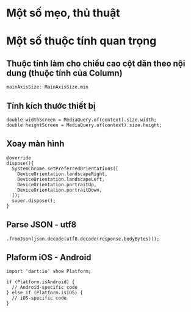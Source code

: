 # Một số mẹo, thủ thuật

# Một số thuộc tính quan trọng

## Thuộc tính làm cho chiều cao cột dãn theo nội dung (thuộc tính của Column)
```
mainAxisSize: MainAxisSize.min
```

## Tính kích thước thiết bị
```
double widthScreen = MediaQuery.of(context).size.width;
double heightScreen = MediaQuery.of(context).size.height;
```

## Xoay màn hình
```
@override
dispose(){
  SystemChrome.setPreferredOrientations([
    DeviceOrientation.landscapeRight,
    DeviceOrientation.landscapeLeft,
    DeviceOrientation.portraitUp,
    DeviceOrientation.portraitDown,
  ]);
  super.dispose();
}
```

## Parse JSON - utf8
```
.fromJson(json.decode(utf8.decode(response.bodyBytes)));
```

## Plaform iOS - Android
```
import 'dart:io' show Platform;

if (Platform.isAndroid) {
  // Android-specific code
} else if (Platform.isIOS) {
  // iOS-specific code
}
```
